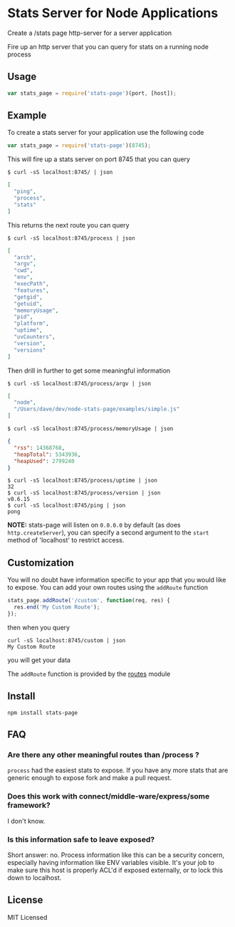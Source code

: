 Stats Server for Node Applications
==================================

Create a /stats page http-server for a server application

Fire up an http server that you can query for stats on a running node process

Usage
-----

``` js
var stats_page = require('stats-page')(port, [host]);
```

Example
-------

To create a stats server for your application use the following code

``` js
var stats_page = require('stats-page')(8745);
```

This will fire up a stats server on port 8745 that you can query

    $ curl -sS localhost:8745/ | json

``` json
[
  "ping",
  "process",
  "stats"
]
```

This returns the next route you can query

    $ curl -sS localhost:8745/process | json

``` json
[
  "arch",
  "argv",
  "cwd",
  "env",
  "execPath",
  "features",
  "getgid",
  "getuid",
  "memoryUsage",
  "pid",
  "platform",
  "uptime",
  "uvCounters",
  "version",
  "versions"
]
```

Then drill in further to get some meaningful information

    $ curl -sS localhost:8745/process/argv | json

``` json
[
  "node",
  "/Users/dave/dev/node-stats-page/examples/simple.js"
]
```

    $ curl -sS localhost:8745/process/memoryUsage | json

``` json
{
  "rss": 14368768,
  "heapTotal": 5343936,
  "heapUsed": 2799240
}
```

    $ curl -sS localhost:8745/process/uptime | json
    32
    $ curl -sS localhost:8745/process/version | json
    v0.6.15
    $ curl -sS localhost:8745/ping | json
    pong


**NOTE:** stats-page will listen on `0.0.0.0` by default (as does `http.createServer`),
you can specify a second argument to the `start` method of 'localhost' to restrict
access.

Customization
-------------

You will no doubt have information specific to your app that you would like to
expose.  You can add your own routes using the `addRoute` function

``` js
stats_page.addRoute('/custom', function(req, res) {
  res.end('My Custom Route');
});
```

then when you query

    curl -sS localhost:8745/custom | json
    My Custom Route

you will get your data

The `addRoute` function is provided by the
[routes](https://github.com/aaronblohowiak/routes.js) module

Install
-------

    npm install stats-page

FAQ
---

### Are there any other meaningful routes than /process ?

`process` had the easiest stats to expose.  If you have any more stats that are generic
enough to expose fork and make a pull request.

### Does this work with connect/middle-ware/express/some framework?

I don't know.

### Is this information safe to leave exposed?

Short answer: no.  Process information like this can be a security concern, especially
having information like ENV variables visible.  It's your job to make sure this host
is properly ACL'd if exposed externally, or to lock this down to localhost.

License
-------

MIT Licensed
